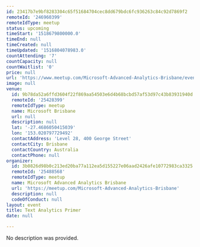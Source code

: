 ```yaml
---
id: 23417b7e9bf8283304c65f51684704cec8dd679bdc6fc936263c84c92d7869f2
remoteId: '246960399'
remoteIdType: meetup
status: upcoming
timeStart: '1518679800000.0'
timeEnd: null
timeCreated: null
timeUpdated: '1516804078983.0'
countAttending: '7'
countCapacity: null
countWaitlist: '0'
price: null
url: 'https://www.meetup.com/Microsoft-Advanced-Analytics-Brisbane/events/246960399/'
image: null
venue:
  id: 9b78da52a6ffd3604f22f869aa54503e6d4b68bcbd57af53d97c43b83931940d
  remoteId: '25428399'
  remoteIdType: meetup
  name: Microsoft Brisbane
  url: null
  description: null
  lat: '-27.4686050415039'
  lon: '153.020797729492'
  contactAddress: 'Level 28, 400 George Street'
  contactCity: Brisbane
  contactCountry: Australia
  contactPhone: null
organizer:
  id: 3b0826d98b0c213ed20ba77a112ea5d155227e06aad2426afe10772983ca3325
  remoteId: '25488568'
  remoteIdType: meetup
  name: Microsoft Advanced Analytics Brisbane
  url: 'https://meetup.com/Microsoft-Advanced-Analytics-Brisbane'
  description: null
  codeOfConduct: null
layout: event
title: Text Analytics Primer
date: null

---
```

No description was provided.
